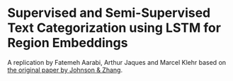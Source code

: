 # Supervised and Semi-Supervised Text Categorization using LSTM for Region Embeddings
A replication by Fatemeh Aarabi, Arthur Jaques and Marcel Klehr based on [the original paper by Johnson & Zhang](https://arxiv.org/abs/1602.02373v2).
